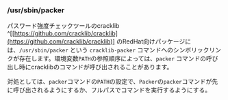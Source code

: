 

### /usr/sbin/packer

パスワード強度チェックツールのcracklib ^[[https://github.com/cracklib/cracklib](https://github.com/cracklib/cracklib)] のRedHat向けパッケージには、`/usr/sbin/packer` という `cracklib-packer` コマンドへのシンボリックリンクが存在します。環境変数`PATH`の参照順序によっては、`packer` コマンドの呼び出し時にcracklibのコマンドが呼び出されることがあります。

対処としては、`packer`コマンドの`PATH`の設定で、`Packer`の`packer`コマンドが先に呼び出されるようにするか、フルパスでコマンドを実行するようにする。